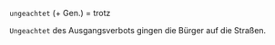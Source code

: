 `ungeachtet` (+ Gen.) = trotz  

`Ungeachtet` des Ausgangsverbots gingen die Bürger auf die Straßen.